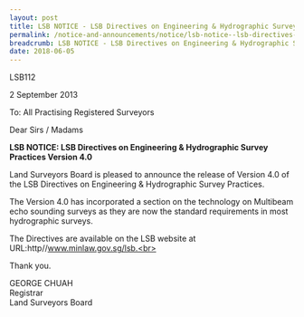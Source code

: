 ```yaml
---
layout: post
title: LSB NOTICE - LSB Directives on Engineering & Hydrographic Survey Practices Version 4.0
permalink: /notice-and-announcements/notice/lsb-notice--lsb-directives-on-engineering-hydrographic-survey/
breadcrumb: LSB NOTICE - LSB Directives on Engineering & Hydrographic Survey Practices Version 4.0
date: 2018-06-05
---
```


LSB112

2 September 2013

To: All Practising Registered Surveyors

Dear Sirs / Madams

**LSB NOTICE: LSB Directives on Engineering & Hydrographic Survey Practices Version 4.0**

Land Surveyors Board is pleased to announce the release of Version 4.0 of the LSB Directives on Engineering & Hydrographic Survey Practices.<br>

The Version 4.0 has incorporated a section on the technology on Multibeam echo sounding surveys as they are now the standard requirements in most hydrographic surveys.<br>

The Directives are available on the LSB website at URL:http//www.minlaw.gov.sg/lsb.<br>

Thank you.<br>


GEORGE CHUAH<br>
Registrar<br>
Land Surveyors Board
